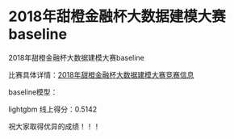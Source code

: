 # 2018年甜橙金融杯大数据建模大赛baseline
2018年甜橙金融杯大数据建模大赛baseline

比赛具体详情：[2018年甜橙金融杯大数据建模大赛竞赛信息](http://www.dcjingsai.com/common/cmpt/2018%E5%B9%B4%E7%94%9C%E6%A9%99%E9%87%91%E8%9E%8D%E6%9D%AF%E5%A4%A7%E6%95%B0%E6%8D%AE%E5%BB%BA%E6%A8%A1%E5%A4%A7%E8%B5%9B_%E7%AB%9E%E8%B5%9B%E4%BF%A1%E6%81%AF.html)

baseline模型：
   
   lightgbm    线上得分：0.5142          

祝大家取得优异的成绩！！！
